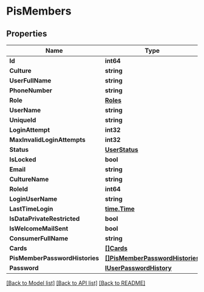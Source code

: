 # PisMembers

## Properties

Name | Type | Description | Notes
------------ | ------------- | ------------- | -------------
**Id** | **int64** |  | 
**Culture** | **string** |  | [optional] 
**UserFullName** | **string** |  | [optional] 
**PhoneNumber** | **string** |  | [optional] 
**Role** | [**Roles**](Roles.md) |  | [optional] 
**UserName** | **string** |  | [optional] 
**UniqueId** | **string** |  | [optional] 
**LoginAttempt** | **int32** |  | 
**MaxInvalidLoginAttempts** | **int32** |  | 
**Status** | [**UserStatus**](UserStatus.md) |  | 
**IsLocked** | **bool** |  | 
**Email** | **string** |  | [optional] 
**CultureName** | **string** |  | [optional] 
**RoleId** | **int64** |  | 
**LoginUserName** | **string** |  | [optional] 
**LastTimeLogin** | [**time.Time**](time.Time.md) |  | 
**IsDataPrivateRestricted** | **bool** |  | 
**IsWelcomeMailSent** | **bool** |  | 
**ConsumerFullName** | **string** |  | [optional] 
**Cards** | [**[]Cards**](Cards.md) |  | [optional] 
**PisMemberPasswordHistories** | [**[]PisMemberPasswordHistories**](PisMemberPasswordHistories.md) |  | [optional] 
**Password** | [**IUserPasswordHistory**](IUserPasswordHistory.md) |  | [optional] 

[[Back to Model list]](../README.md#documentation-for-models) [[Back to API list]](../README.md#documentation-for-api-endpoints) [[Back to README]](../README.md)



